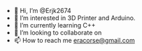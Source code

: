 - 👋 Hi, I’m @Erjk2674
- 👀 I’m interested in 3D Printer and Arduino.
- 🌱 I’m currently learning C++
- 💞️ I’m looking to collaborate on 
- 📫 How to reach me eracorse@gmail.com

<!---
Erjk2674/Erjk2674 is a ✨ special ✨ repository because its `README.md` (this file) appears on your GitHub profile.
You can click the Preview link to take a look at your changes.
--->
